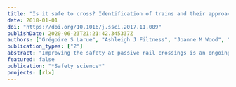 ```yaml
---
title: "Is it safe to cross? Identification of trains and their approach speed at level crossings"
date: 2018-01-01
doi: "https://doi.org/10.1016/j.ssci.2017.11.009"
publishDate: 2020-06-23T21:21:42.345337Z
authors: ["Grégoire S Larue", "Ashleigh J Filtness", "Joanne M Wood", "Sebastien Demmel", "Christopher N Watling", "Anjum Naweed", "Andry Rakotonirainy"]
publication_types: ["2"]
abstract: "Improving the safety at passive rail crossings is an ongoing issue worldwide. These crossings have no active warning systems to assist drivers’ decision-making and are completely reliant on the road user perceiving the approach of a train to decide whether to enter a crossing or not. This study aimed to better understand drivers’ judgements regarding approaching trains and their perceptions of safe crossing. Thirty-six participants completed a field-based protocol that involved detecting and judging the speeds of fast moving trains. They were asked to report when they first detected an approaching train, when they could first perceive it as moving, as well as providing speed estimates and a decision regarding when it would not be safe to cross. Participants detected the trains ∼2 km away and were able to perceive the trains as moving when they were 1.6 km away. Large differences were observed between participants but all could detect trains within the range of the longest sighting distances required at passive level crossings. Most participants greatly underestimated travelling speed by at least 30%, despite reporting high levels of confidence in their estimates. Further, most participants would have entered the crossing at a time when the lights would have been activated if the level crossing had been protected by flashing lights. These results suggest that the underestimation of high-speed trains could have significant safety implications for road users’ crossing behaviour, particularly as it reduces the amount of time and the safety margins that the driver has to cross the rail crossing."
featured: false
publication: "*Safety science*"
projects: [rlx]
---
```


